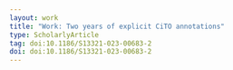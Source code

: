 ```yaml
---
layout: work
title: "Work: Two years of explicit CiTO annotations"
type: ScholarlyArticle
tag: doi:10.1186/S13321-023-00683-2
doi: doi:10.1186/S13321-023-00683-2
---
```

